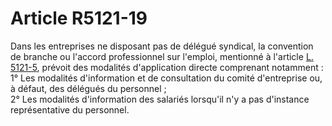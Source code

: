 # Article R5121-19

  
Dans les entreprises ne disposant pas de délégué syndical, la convention de branche ou l'accord professionnel sur l'emploi, mentionné à l'article [L. 5121-5][1], prévoit des modalités d'application directe comprenant notamment :   
1° Les modalités d'information et de consultation du comité d'entreprise ou, à défaut, des délégués du personnel ;   
2° Les modalités d'information des salariés lorsqu'il n'y a pas d'instance représentative du personnel.

 [1]: /affichCodeArticle.do?cidTexte=LEGITEXT000006072050&idArticle=LEGIARTI000006903464&dateTexte=&categorieLien=cid